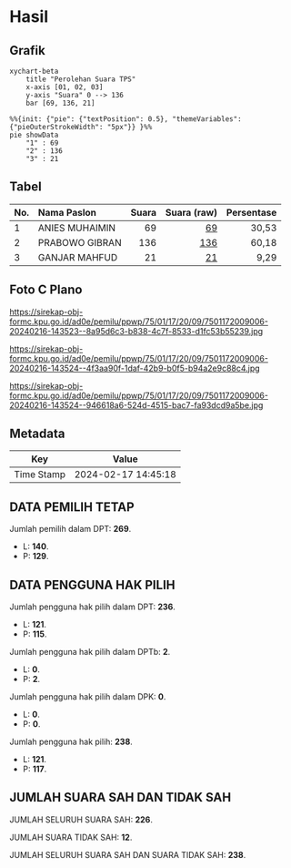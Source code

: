 # Hasil

## Grafik

```mermaid
xychart-beta
    title "Perolehan Suara TPS"
    x-axis [01, 02, 03]
    y-axis "Suara" 0 --> 136
    bar [69, 136, 21]
```

```mermaid
%%{init: {"pie": {"textPosition": 0.5}, "themeVariables": {"pieOuterStrokeWidth": "5px"}} }%%
pie showData
    "1" : 69
    "2" : 136
    "3" : 21
```

## Tabel

| No. | Nama Paslon    | Suara | Suara (raw) | Persentase |
|:--- |:-------------- | -----:| -----------:| ----------:|
| 1   | ANIES MUHAIMIN | 69    | [69][p-1]   | 30,53      |
| 2   | PRABOWO GIBRAN | 136   | [136][p-2]  | 60,18      |
| 3   | GANJAR MAHFUD  | 21    | [21][p-3]   | 9,29       |


[p-1]: https://github.com/gigit-pemilu/pemilu-2024-75-gorontalo/blob/main/pilpres/hitung-suara/sub/75-gorontalo/sub/01-gorontalo/sub/17-limboto-barat/sub/2009-haya-haya/sub/006-tps/sub/paslon-1.txt
[p-2]: https://github.com/gigit-pemilu/pemilu-2024-75-gorontalo/blob/main/pilpres/hitung-suara/sub/75-gorontalo/sub/01-gorontalo/sub/17-limboto-barat/sub/2009-haya-haya/sub/006-tps/sub/paslon-2.txt
[p-3]: https://github.com/gigit-pemilu/pemilu-2024-75-gorontalo/blob/main/pilpres/hitung-suara/sub/75-gorontalo/sub/01-gorontalo/sub/17-limboto-barat/sub/2009-haya-haya/sub/006-tps/sub/paslon-3.txt

## Foto C Plano

https://sirekap-obj-formc.kpu.go.id/ad0e/pemilu/ppwp/75/01/17/20/09/7501172009006-20240216-143523--8a95d6c3-b838-4c7f-8533-d1fc53b55239.jpg

https://sirekap-obj-formc.kpu.go.id/ad0e/pemilu/ppwp/75/01/17/20/09/7501172009006-20240216-143524--4f3aa90f-1daf-42b9-b0f5-b94a2e9c88c4.jpg

https://sirekap-obj-formc.kpu.go.id/ad0e/pemilu/ppwp/75/01/17/20/09/7501172009006-20240216-143524--946618a6-524d-4515-bac7-fa93dcd9a5be.jpg


## Metadata

| Key        | Value               |
| ---------- | ------------------- |
| Time Stamp | 2024-02-17 14:45:18 |


## DATA PEMILIH TETAP

Jumlah pemilih dalam DPT: **269**.
 * L: **140**.
 * P: **129**.

## DATA PENGGUNA HAK PILIH

Jumlah pengguna hak pilih dalam DPT: **236**.
 * L: **121**.
 * P: **115**.

Jumlah pengguna hak pilih dalam DPTb: **2**.
 * L: **0**.
 * P: **2**.

Jumlah pengguna hak pilih dalam DPK: **0**.
 * L: **0**.
 * P: **0**.

Jumlah pengguna hak pilih: **238**.
 * L: **121**.
 * P: **117**.

## JUMLAH SUARA SAH DAN TIDAK SAH

JUMLAH SELURUH SUARA SAH: **226**.

JUMLAH SUARA TIDAK SAH: **12**.

JUMLAH SELURUH SUARA SAH DAN SUARA TIDAK SAH: **238**.


